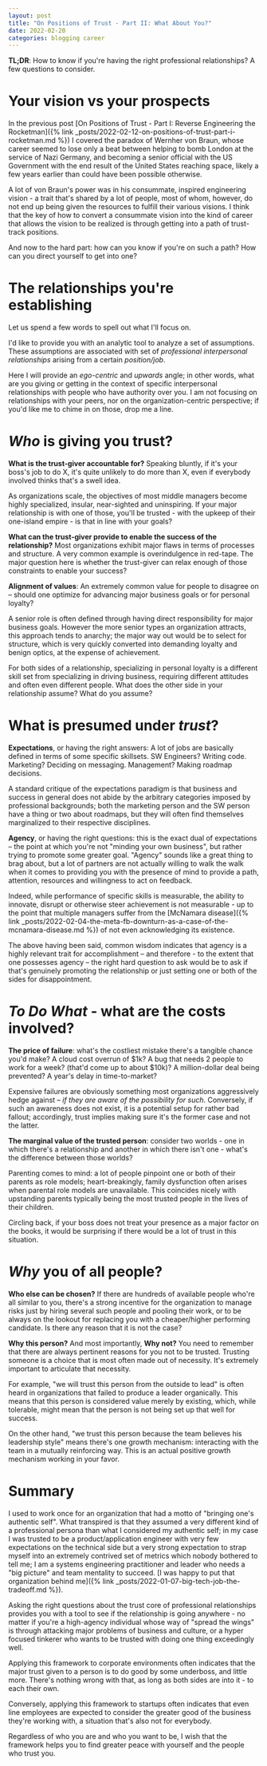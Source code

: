 ```yaml
---
layout: post
title: "On Positions of Trust - Part II: What About You?"
date: 2022-02-20
categories: blogging career
---
```

**TL;DR**: How to know if you're having the right professional relationships? A few questions to consider.

# Your vision vs your prospects

In the previous post [On Positions of Trust - Part I: Reverse Engineering the Rocketman]({% link _posts/2022-02-12-on-positions-of-trust-part-i-rocketman.md %}) I covered the paradox of Wernher von Braun, whose career seemed to lose only a beat between helping to bomb London at the service of Nazi Germany, and becoming a senior official with the US Government with the end result of the United States reaching space, likely a few years earlier than could have been possible otherwise.

A lot of von Braun's power was in his consummate, inspired engineering vision - a trait that's shared by a lot of people, most of whom, however, do not end up being given the resources to fulfill their various visions. I think that the key of how to convert a consummate vision into the kind of career that allows the vision to be realized is through getting into a path of trust-track positions.

And now to the hard part: how can you know if you're on such a path? How can you direct yourself to get into one?

# The relationships you're establishing
Let us spend a few words to spell out what I'll focus on.

I'd like to provide you with an analytic tool to analyze a set of assumptions. These assumptions are associated with set of *professional interpersonal relationships* arising from a certain *position/job*.

Here I will provide an *ego-centric* and *upwards* angle; in other words, what are you giving or getting in the context of specific interpersonal relationships with people who have authority over you. I am not focusing on relationships with your peers, nor on the organization-centric perspective; if you'd like me to chime in on those, drop me a line.


# *Who* is giving you trust?

**What is the trust-giver accountable for?** Speaking bluntly, if it's your boss's job to do X, it's quite unlikely to do more than X, even if everybody involved thinks that's a swell idea.

As organizations scale, the objectives of most middle managers become highly specialized, insular, near-sighted and uninspiring. If your major relationship is with one of those, you'll be trusted -  with the upkeep of their one-island empire - is that in line with your goals?

**What can the trust-giver provide to enable the success of the relationship?** Most organizations exhibit major flaws in terms of processes and structure. A very common example is overindulgence in red-tape. The major question here is whether the trust-giver can relax enough of those constraints to enable your success?

**Alignment of values**: An extremely common value for people to disagree on – should one optimize for advancing major business goals or for personal loyalty? 

A senior role is often defined through having direct responsibility for major business goals. However the more senior types an organization attracts, this approach tends to anarchy; the major way out would be to select for structure, which is very quickly converted into demanding loyalty and benign optics, at the expense of achievement.

For both sides of a relationship, specializing in personal loyalty is a different skill set from specializing in driving business, requiring different attitudes and often even different people. What does the other side in your relationship assume? What do you assume?

# What is presumed under *trust*?
**Expectations**, or having the right answers: A lot of jobs are basically defined in terms of some specific skillsets. SW Engineers? Writing code. Marketing? Deciding on messaging. Management? Making roadmap decisions.

A standard critique of the expectations paradigm is that business and success in general does not abide by the arbitrary categories imposed by professional backgrounds; both the marketing person and the SW person have a thing or two about roadmaps, but they will often find themselves marginalized to their respective disciplines.

**Agency**, or having the right questions: this is the exact dual of expectations – the point at which you're not "minding your own business", but rather trying to promote some greater goal. "Agency" sounds like a great thing to brag about, but a lot of partners are not actually willing to walk the walk when it comes to providing you with the presence of mind to provide a path, attention, resources and willingness to act on feedback. 

Indeed, while performance of specific skills is measurable, the ability to innovate, disrupt or otherwise steer achievement is not measurable - up to the point that multiple managers suffer from the [McNamara disease]({% link _posts/2022-02-04-the-meta-fb-downturn-as-a-case-of-the-mcnamara-disease.md %}) of not even acknowledging its existence.

The above having been said, common wisdom indicates that agency is a highly relevant trait for accomplishment – and therefore - to the extent that one possesses agency – the right hard question to ask would be to ask if that's genuinely promoting  the relationship or just setting one or both of the sides for disappointment.

# *To Do What* - what are the costs involved?
**The price of failure**: what's the costliest mistake there's a tangible chance you'd make? A cloud cost overrun of $1k? A bug that needs 2 people to work for a week? (that'd come up to about $10k)? A million-dollar deal being prevented? A year's delay in time-to-market?

Expensive failures are obviously something most organizations aggressively hedge against – *if they are aware of the possibility for such*. Conversely, if such an awareness does not exist, it is a potential setup for rather bad fallout; accordingly, trust implies making sure it's the former case and not the latter.

**The marginal value of the trusted person**: consider two worlds - one in which there's a relationship and another in which there isn't one - what's the difference between those worlds?

Parenting comes to mind: a lot of people pinpoint one or both of their parents as role models; heart-breakingly, family dysfunction often arises when parental role models are unavailable. This coincides nicely with upstanding parents typically being the most trusted people in the lives of their children.

Circling back, if your boss does not treat your presence as a major factor on the books, it would be surprising if there would be a lot of trust in this situation.

# *Why* you of all people?

**Who else can be chosen?** If there are hundreds of available people who're all similar to you, there's a strong incentive for the organization to manage risks just by hiring several such people and pooling their work, or to be always on the lookout for replacing you with a cheaper/higher performing candidate. Is there any reason that it is not the case?

**Why this person?** And most importantly, **Why not?** You need to remember that there are always pertinent reasons for you not to be trusted. Trusting someone is a choice that is most often made out of  necessity. It's extremely important to articulate that necessity.

For example, "we will trust this person from the outside to lead" is often heard in organizations that failed to produce a leader organically. This means that this person is considered value merely by existing, which, while tolerable, might mean that the person is not being set up that well for success.

On the other hand, "we trust this person because the team believes his leadership style" means there's one growth mechanism: interacting with the team in a mutually reinforcing way. This is an actual positive growth mechanism working in your favor.

# Summary

I used to work once for an organization that had a motto of "bringing one's authentic self". What transpired is that they assumed a very different kind of a professional persona than what I considered my authentic self; in my case I was trusted to be a product/application engineer with very few expectations on the technical side but a very strong expectation to strap  myself into an extremely contrived set of metrics which nobody bothered to tell me; I am a systems engineering practitioner and leader who needs a "big picture" and team mentality to succeed. [I was happy to put that organization behind me]({% link _posts/2022-01-07-big-tech-job-the-tradeoff.md %}).

Asking the right questions about the trust core of professional relationships provides you with a tool to see if the relationship is going anywhere - no matter if you're a high-agency individual whose way of "spread the wings" is through attacking major problems of business and culture, or a hyper focused tinkerer who wants to be trusted with doing one thing exceedingly well.

Applying this framework to corporate environments often indicates that the major trust given to a person is to do good by some underboss, and little more. There's nothing wrong with that, as long as both sides are into it - to each their own. 

Conversely, applying this framework to startups often indicates that even line employees are expected to consider the greater good of the business they're working with, a situation that's also not for everybody.

Regardless of who you are and who you want to be, I wish that the framework helps you to find greater peace with yourself and the people who trust you.
